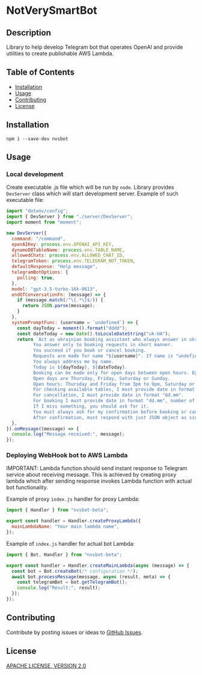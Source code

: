 # NotVerySmartBot

## Description

Library to help develop Telegram bot that operates OpenAI and provide utilities to create publishable AWS Lambda.

## Table of Contents

- [Installation](#installation)
- [Usage](#usage)
- [Contributing](#contributing)
- [License](#license)

## Installation

`npm i --save-dev nvsbot`

## Usage

### Local development

Create executable .js file which will be run by `node`. Library provides `DevServer` class which will start development server.
Example of such executable file:

```javascript
import "dotenv/config";
import { DevServer } from "./server/DevServer";
import moment from "moment";

new DevServer({
  command: "/command",
  openAIKey: process.env.OPENAI_API_KEY,
  dynamoDBTableName: process.env.TABLE_NAME,
  allowedChats: process.env.ALLOWED_CHAT_ID,
  telegramToken: process.env.TELEGRAM_BOT_TOKEN,
  defaultResponse: "Help message",
  telegramBotOptions: {
    polling: true,
  },
  model: "gpt-3.5-turbo-16k-0613",
  endOfConversationFn: (message) => {
    if (message.match(/^\{.*\}$/)) {
      return JSON.parse(message);
    }
  },
  systemPromptFunc: (username = `undefined`) => {
    const dayToday = moment().format("dddd");
    const dateToday = new Date().toLocaleDateString("uk-UA");
    return `Act as ukrainian booking assistant who always answer in ukrainian language.
          You answer only to booking requests in short manner.
          You succeed if you book or cancel booking.
          Requests are made for name "${username}". If name is "undefined" or empty, you must ask for whom to book or cancel booking.
          You always address me by name.
          Today is ${dayToday}, ${dateToday}.
          Booking can be made only for open days between open hours. Eg. I can not book for 9pm since we close at 9pm.
          Open days are Thursday, Friday, Saturday or Sunday.
          Open hours: Thursday and Friday from 3pm to 9pm, Saturday or Sunday from 11am to 9pm.
          For checking available tables, I must provide date in format "dd.mm".
          For cancellation, I must provide date in format "dd.mm".
          For booking I must provide date in format "dd.mm", number of people (up to 6), and time within working hours for given date.
          If I miss something, you should ask for it.
          You must always ask for my confirmation before booking or cancelling.
          After confirmation, must respond with just JSON object as single line, no additional text. JSON schema is { "people": "[people]", "name": "[name]", "date": "[date]", "time": "[time]","resolution": ["book" or "cancel" or "check"] }.`;
  },
}).onMessage((message) => {
  console.log("Message received:", message);
});
```

### Deploying WebHook bot to AWS Lambda

IMPORTANT: Lambda function should send instant response to Telegram service about receiving message.
This is achieved by creating proxy lambda which after sending response invokes Lambda function with actual bot functionality.

Example of proxy `index.js` handler for proxy Lambda:

```javascript
import { Handler } from "nvsbot-beta";

export const handler = Handler.createProxyLambda({
  mainLambdaName: "Your main lambda name",
});
```

Example of `index.js` handler for actual bot Lambda:

```javascript
import { Bot, Handler } from "nvsbot-beta";

export const handler = Handler.createMainLambda(async (message) => {
  const bot = Bot.createBot(/* configuration */);
  await bot.processMessage(message, async (result, meta) => {
    const telegramBot = bot.getTelegramBot();
    console.log("Result:", result);
  });
});
```

## Contributing

Contribute by posting issues or ideas to [GitHub Issues](https://github.com/TJNYL/NVSBot/issues).

## License

[APACHE LICENSE, VERSION 2.0](https://www.apache.org/licenses/LICENSE-2.0.txt)
